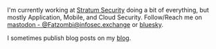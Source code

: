 I'm currently working at [Stratum Security](https://stratumsecurity.com) doing a bit of everything, but mostly Application, Mobile, and Cloud Security. Follow/Reach me on [mastodon - @Fatzombi@infosec.exchange](https://infosec.exchange/@Fatzombi) or [bluesky](https://bsky.app/profile/fatzombi.com).

I sometimes publish blog posts on my [blog](https://fatzombi.com).
